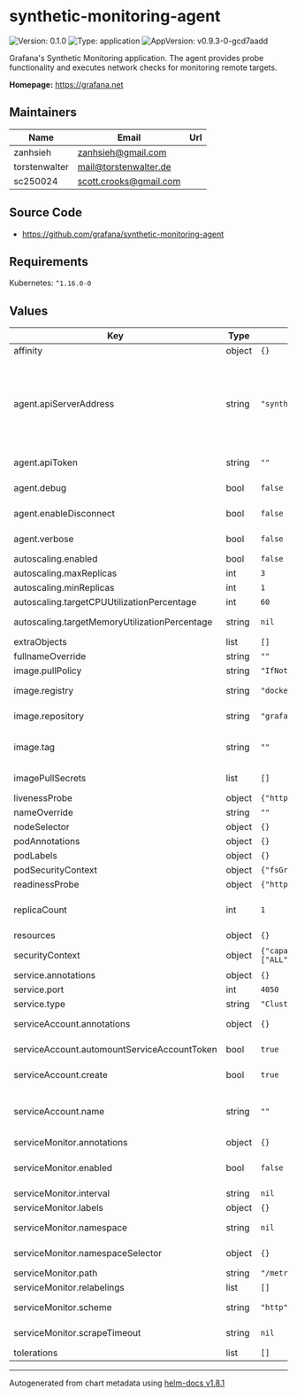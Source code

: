 # synthetic-monitoring-agent



![Version: 0.1.0](https://img.shields.io/badge/Version-0.1.0-informational?style=flat-square) ![Type: application](https://img.shields.io/badge/Type-application-informational?style=flat-square) ![AppVersion: v0.9.3-0-gcd7aadd](https://img.shields.io/badge/AppVersion-v0.9.3--0--gcd7aadd-informational?style=flat-square) 

Grafana's Synthetic Monitoring application. The agent provides probe functionality and executes network checks for monitoring remote targets.

**Homepage:** <https://grafana.net>

## Maintainers

| Name | Email | Url |
| ---- | ------ | --- |
| zanhsieh | <zanhsieh@gmail.com> |  |
| torstenwalter | <mail@torstenwalter.de> |  |
| sc250024 | <scott.crooks@gmail.com> |  |

## Source Code

* <https://github.com/grafana/synthetic-monitoring-agent>

## Requirements

Kubernetes: `^1.16.0-0`



## Values

| Key | Type | Default | Description |
|-----|------|---------|-------------|
| affinity | object | `{}` | Node affinity for pod assignment. |
| agent.apiServerAddress | string | `"synthetic-monitoring-grpc.grafana.net:443"` | Default server endpoint for receiving synthetic monitoring checks on Grafana's side. See https://grafana.com/docs/grafana-cloud/synthetic-monitoring/private-probes/#probe-api-server-url for more information. |
| agent.apiToken | string | `""` | **REQUIRED** API token from Grafana Cloud. |
| agent.debug | bool | `false` | Enable / disable debug logging on the agent. |
| agent.enableDisconnect | bool | `false` | Enable / disable the HTTP /disconnect endpoint |
| agent.verbose | bool | `false` | Enable / disable verbose logging on the agent. |
| autoscaling.enabled | bool | `false` | Enable autoscaling |
| autoscaling.maxReplicas | int | `3` | Maximum autoscaling replicas |
| autoscaling.minReplicas | int | `1` | Minimum autoscaling replicas |
| autoscaling.targetCPUUtilizationPercentage | int | `60` | Target CPU utilisation percentage |
| autoscaling.targetMemoryUtilizationPercentage | string | `nil` | Target memory utilisation percentage |
| extraObjects | list | `[]` | Add dynamic manifests via values: |
| fullnameOverride | string | `""` | Override the fullname of the chart. |
| image.pullPolicy | string | `"IfNotPresent"` | Image pull policy. |
| image.registry | string | `"docker.io"` | Base registry to pull the container image from. |
| image.repository | string | `"grafana/synthetic-monitoring-agent"` | Base repository for container image. |
| image.tag | string | `""` | Image tag; overrides the image tag whose default is the chart `appVersion`. |
| imagePullSecrets | list | `[]` | Docker registry secret names as an array. |
| livenessProbe | object | `{"httpGet":{"path":"/","port":"http"}}` | Liveness probe for the agent |
| nameOverride | string | `""` | Override the name of the chart. |
| nodeSelector | object | `{}` | Node labels for pod assignment. |
| podAnnotations | object | `{}` | Annotations to add to each pod. |
| podLabels | object | `{}` | Labels to add to each pod. |
| podSecurityContext | object | `{"fsGroup":65534}` | Security context on the Pod level. |
| readinessProbe | object | `{"httpGet":{"path":"/ready","port":"http"}}` | Readiness probe for the agent |
| replicaCount | int | `1` | Number of replicas to use; ignored if `autoscaling.enabled` is set to `true`. |
| resources | object | `{}` | Default resources to apply. |
| securityContext | object | `{"capabilities":{"drop":["ALL"]},"readOnlyRootFilesystem":true,"runAsNonRoot":true,"runAsUser":65534}` | Security context for the container level. |
| service.annotations | object | `{}` | Annotations for the service |
| service.port | int | `4050` | Service port. |
| service.type | string | `"ClusterIP"` | Type of service to create. |
| serviceAccount.annotations | object | `{}` | Annotations to add to the service account |
| serviceAccount.automountServiceAccountToken | bool | `true` | Whether to automatically mount a service account token volume. |
| serviceAccount.create | bool | `true` | Specifies whether a service account should be created |
| serviceAccount.name | string | `""` | The name of the service account to use. If not set and create is true, a name is generated using the fullname template |
| serviceMonitor.annotations | object | `{}` | ServiceMonitor annotations |
| serviceMonitor.enabled | bool | `false` | If enabled, ServiceMonitor resources for Prometheus Operator are created |
| serviceMonitor.interval | string | `nil` | ServiceMonitor scrape interval |
| serviceMonitor.labels | object | `{}` | Additional ServiceMonitor labels |
| serviceMonitor.namespace | string | `nil` | Alternative namespace for ServiceMonitor resources |
| serviceMonitor.namespaceSelector | object | `{}` | Namespace selector for ServiceMonitor resources |
| serviceMonitor.path | string | `"/metrics"` | ServiceMonitor path to scrape |
| serviceMonitor.relabelings | list | `[]` | ServiceMonitor relabeling config |
| serviceMonitor.scheme | string | `"http"` | ServiceMonitor scheme (http or https) |
| serviceMonitor.scrapeTimeout | string | `nil` | ServiceMonitor scrape timeout in Go duration format (e.g. 15s) |
| tolerations | list | `[]` | List of node taints to tolerate. |


----------------------------------------------
Autogenerated from chart metadata using [helm-docs v1.8.1](https://github.com/norwoodj/helm-docs/releases/v1.8.1)
